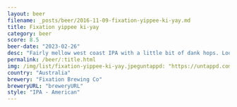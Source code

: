 ```yaml
---
layout: beer
filename: _posts/beer/2016-11-09-fixation-yippee-ki-yay.md
title: Fixation yippee ki-yay
category: beer
score: 8.5
beer-date: "2023-02-26"
desc: "Fairly mellow west coast IPA with a little bit of dank hops. Looks gorgeous and is really easy to drink"
permalink: /beer/:title.html
img: /img/list/fixation-yippee-ki-yay.jpeguntappd: "https://untappd.com/b/fixation-brewing-co-yippee-ki-yay-mf/5112834"
country: "Australia"
brewery: "Fixation Brewing Co"
breweryURL: "breweryURL"
style: "IPA - American"
---
```

